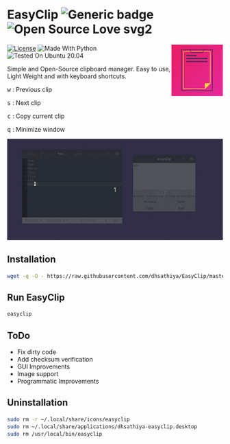 # EasyClip ![Generic badge](https://img.shields.io/badge/Status-Beta-Yellow.svg) ![Open Source Love svg2](https://badges.frapsoft.com/os/v2/open-source.svg?v=103)

<img src="https://github.com/dhsathiya/EasyClip/raw/master/images/easyclip.png" align="right"
     alt="EasyClip logo" width="120" height="120">

[![License](https://img.shields.io/badge/License-MIT-success.svg)](https://opensource.org/licenses/Apache-2.0)
![Made With Python](https://img.shields.io/badge/Made%20With-Python-blue)
![Tested On Ubuntu 20.04](https://img.shields.io/badge/Tested%20On-Ubuntu%2020.04-orange)

Simple and Open-Source clipboard manager. Easy to use, Light Weight and with keyboard shortcuts.

<kbd>w</kbd> : Previous clip

<kbd>s</kbd> : Next clip

<kbd>c</kbd> : Copy current clip

<kbd>q</kbd> : Minimize window

![EasyClip demo GIF](https://github.com/dhsathiya/EasyClip/raw/master/images/easyclip.gif)

## Installation

```bash
wget -q -O - https://raw.githubusercontent.com/dhsathiya/EasyClip/master/setup.sh | bash
```

## Run EasyClip
```bash
easyclip
```

## ToDo
- Fix dirty code
- Add checksum verification
- GUI Improvements
- Image support
- Programmatic Improvements


## Uninstallation
```bash
sudo rm -r ~/.local/share/icons/easyclip
sudo rm ~/.local/share/applications/dhsathiya-easyclip.desktop
sudo rm /usr/local/bin/easyclip
```
